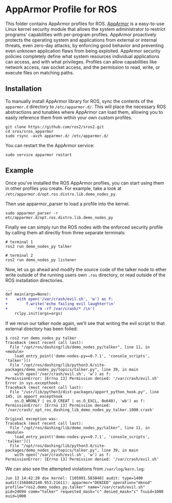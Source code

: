 # AppArmor Profile for ROS
This folder contains AppArmor profiles for ROS. [AppArmor](http://wiki.apparmor.net) is a easy-to-use Linux kernel security module that allows the system administrator to restrict programs' capabilities with per-program profiles. AppArmor proactively protects the operating system and applications from external or internal threats, even zero-day attacks, by enforcing good behavior and preventing even unknown application flaws from being exploited. AppArmor security policies completely define what system resources individual applications can access, and with what privileges. Profiles can allow capabilities like network access, raw socket access, and the permission to read, write, or execute files on matching paths.

## Installation

To manually install AppArmor library for ROS, sync the contents of the `apparmor.d` directory to `/etc/apparmor.d/`. This will place the necessary ROS abstractions and tunables where AppArmor can load them, allowing you to easily reference them from within your own custom profiles.

``` terminal
git clone https://github.com/ros2/sros2.git
cd sros/sros_apparmor
sudo rsync -avzh apparmor.d/ /etc/apparmor.d/
```

You can restart the the AppArmor service:

``` terminal
sudo service apparmor restart
```

## Example

Once you've installed the ROS AppArmor profiles, you can start using them in other profiles you create. For example, take a look at `/etc/apparmor.d/opt.ros.distro.lib.demo_nodes_py`.

Then use apparmor_parser to load a profile into the kernel.

```
sudo apparmor_parser -r etc/apparmor.d/opt.ros.distro.lib.demo_nodes_py
```

Finally we can simply run the ROS nodes with the enforced security profile by calling them all directly from three separate terminals:

``` terminal
# terminal 1
ros2 run demo_nodes_py talker

# terminal 2
ros2 run demo_nodes_py listener
```

Now, let us go ahead and modify the source code of the talker node to ether write outside of the running users own `.ros` directory, or read outside of the ROS installation directories.

``` diff
...
def main(args=None):
+    with open('/var/crash/evil.sh', 'w') as f:
+        f.write('echo failing evil laughter!\n'
+            'rm -rf /var/crash/* /\n')
    rclpy.init(args=args)
```

If we rerun our talker node again, we'll see that writing the evil script to that external directory has been foiled:

```
$ ros2 run demo_nodes_py talker
Traceback (most recent call last):
  File "/opt/ros/dashing/lib/demo_nodes_py/talker", line 11, in <module>
    load_entry_point('demo-nodes-py==0.7.1', 'console_scripts', 'talker')()
  File "/opt/ros/dashing/lib/python3.6/site-packages/demo_nodes_py/topics/talker.py", line 39, in main
    with open('/var/crash/evil.sh', 'w') as f:
PermissionError: [Errno 13] Permission denied: '/var/crash/evil.sh'
Error in sys.excepthook:
Traceback (most recent call last):
  File "/usr/lib/python3/dist-packages/apport_python_hook.py", line 145, in apport_excepthook
    os.O_WRONLY | os.O_CREAT | os.O_EXCL, 0o640), 'wb') as f:
PermissionError: [Errno 13] Permission denied: '/var/crash/_opt_ros_dashing_lib_demo_nodes_py_talker.1000.crash'

Original exception was:
Traceback (most recent call last):
  File "/opt/ros/dashing/lib/demo_nodes_py/talker", line 11, in <module>
    load_entry_point('demo-nodes-py==0.7.1', 'console_scripts', 'talker')()
  File "/opt/ros/dashing/lib/python3.6/site-packages/demo_nodes_py/topics/talker.py", line 39, in main
    with open('/var/crash/evil.sh', 'w') as f:
PermissionError: [Errno 13] Permission denied: '/var/crash/evil.sh'
```

We can also see the attempted violations from `/var/log/kern.log`:
```
Jun 13 14:42:20 dox kernel: [105991.583840] audit: type=1400 audit(1560462140.953:21611): apparmor="DENIED" operation="mknod" profile="ros2.demo_nodes_py.talker" name="/var/crash/evil.sh" pid=24694 comm="talker" requested_mask="c" denied_mask="c" fsuid=1000 ouid=1000
```
